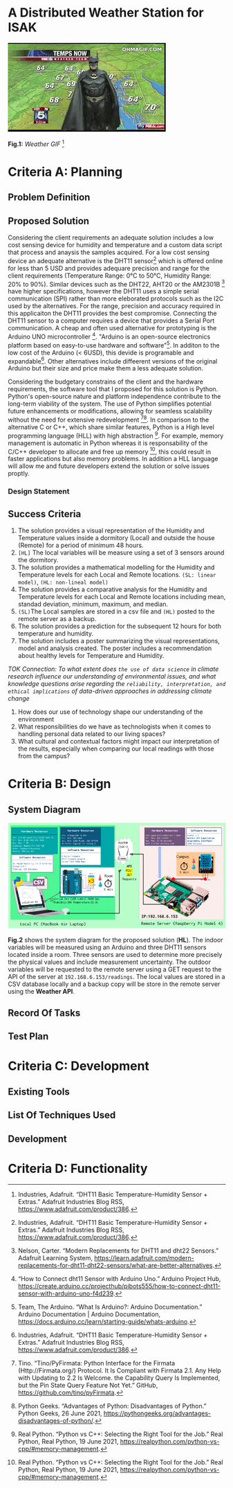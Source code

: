 # A Distributed Weather Station for ISAK
![Project_02_GIF.gif](Project_02_Images%2FProject_02_GIF.gif)


**Fig.1:** *Weather GIF* [^1]


# Criteria A: Planning


## Problem Definition


## Proposed Solution
Considering the client requirements an adequate solution includes a low cost sensing device for humidity and temperature 
and a custom data script that process and anaysis the samples acquired. For a low cost sensing device an adequate 
alternative is the DHT11 sensor[^1] which is offered online for less than 5 USD and provides adequare precision and range
for the client requirements (Temperature Range: 0°C to 50°C, Humidity Range: 20% to 90%). Similar devices such as the 
DHT22, AHT20 or the AM2301B [^2] have higher specifications, however the DHT11 uses a simple serial communication (SPI) 
rather than more eleborated protocols such as the I2C used by the alternatives. For the range, precision and accuracy 
required in this applicaiton the DHT11 provides the best compromise. Connecting the DHT11 sensor to a computer requires 
a device that provides a Serial Port communication. A cheap and often used alternative for prototyping is the Arduino 
UNO microcontroller [^3]. "Arduino is an open-source electronics platform based on easy-to-use hardware and software"[^4]. 
In additon to the low cost of the Arduino (< 6USD), this devide is programable and expandable[^1]. Other alternatives 
include diffeerent versions of the original Arduino but their size and price make them a less adequate solution.

Considering the budgetary constrains of the client and the hardware requirements, the software tool that I proposed for 
this solution is Python. Python's open-source nature and platform independence contribute to the long-term viability of 
the system. The use of Python simplifies potential future enhancements or modifications, allowing for seamless scalability 
without the need for extensive redevelopment [^5][^6]. In comparison to the alternative C or C++, which share similar 
features, Python is a High level programming language (HLL) with high abstraction [^7]. For example, memory management 
is automatic in Python whereas it is responsability of the C/C++ developer to allocate and free up memory [^7], this 
could result in faster applications but also memory problems. In addition a HLL language will allow me and future 
developers extend the solution or solve issues proptly.


[^1]: Industries, Adafruit. “DHT11 Basic Temperature-Humidity Sensor + Extras.” Adafruit Industries Blog RSS, https://www.adafruit.com/product/386. 


[^2]: Nelson, Carter. “Modern Replacements for DHT11 and dht22 Sensors.” Adafruit Learning System, https://learn.adafruit.com/modern-replacements-for-dht11-dht22-sensors/what-are-better-alternatives.  


[^3]:“How to Connect dht11 Sensor with Arduino Uno.” Arduino Project Hub, https://create.arduino.cc/projecthub/pibots555/how-to-connect-dht11-sensor-with-arduino-uno-f4d239.  


[^4]:Team, The Arduino. “What Is Arduino?: Arduino Documentation.” Arduino Documentation | Arduino Documentation, https://docs.arduino.cc/learn/starting-guide/whats-arduino.  


[^5]:Tino. “Tino/PyFirmata: Python Interface for the Firmata (Http://Firmata.org/) Protocol. It Is Compliant with Firmata 2.1. Any Help with Updating to 2.2 Is Welcome. the Capability Query Is Implemented, but the Pin State Query Feature Not Yet.” GitHub, https://github.com/tino/pyFirmata. 


[^6]:Python Geeks. “Advantages of Python: Disadvantages of Python.” Python Geeks, 26 June 2021, https://pythongeeks.org/advantages-disadvantages-of-python/.


[^7]: Real Python. “Python vs C++: Selecting the Right Tool for the Job.” Real Python, Real Python, 19 June 2021, https://realpython.com/python-vs-cpp/#memory-management.


### Design Statement


## Success Criteria
1. The solution provides a visual representation of the Humidity and Temperature values inside a dormitory (Local) and outside the house (Remote) for a period of minimum 48 hours. 
2. ```[HL]``` The local variables will be measure using a set of 3 sensors around the dormitory.
3. The solution provides a mathematical modelling for the Humidity and Temperature levels for each Local and Remote locations. ```(SL: linear model)```, ```(HL: non-lineal model)```
4. The solution provides a comparative analysis for the Humidity and Temperature levels for each Local and Remote locations including mean, standad deviation, minimum, maximum, and median.
5. ```(SL)```The Local samples are stored in a csv file and ```(HL)``` posted to the remote server as a backup.
6. The solution provides a prediction for the subsequent 12 hours for both temperature and humidity.
7. The solution includes a poster summarizing the visual representations, model and analysis created. The poster includes a recommendation about healthy levels for Temperature and Humidity.

_TOK Connection: To what extent does ```the use of data science``` in climate research influence our understanding of environmental issues, and what knowledge questions arise regarding the ```reliability, interpretation, and ethical implications``` of data-driven approaches in addressing climate change_

1. How does our use of technology shape our understanding of the environment
2. What responsibilities do we have as technologists when it comes to handling personal data related to our living spaces?
3. What cultural and contextual factors might impact our interpretation of the results, especially when comparing our local readings with those from the campus? 

# Criteria B: Design


## System Diagram
![Project_02_System_Diagram.png](Project_02_Images%2FProject_02_System_Diagram.png)


**Fig.2** shows the system diagram for the proposed solution (**HL**). The indoor variables will be measured using an 
Arduino and three DHT11 sensors located inside a room. Three sensors are used to determine more precisely the physical 
values and include measurement uncertainty. The outdoor variables will be requested to the remote server using a GET 
request to the API of the server at ```192.168.6.153/readings```. The local values are stored in a CSV database locally 
and a backup copy will be store in the remote server using the **Weather API**. 

## Record Of Tasks


## Test Plan

# Criteria C: Development

## Existing Tools


## List Of Techniques Used


## Development


# Criteria D: Functionality